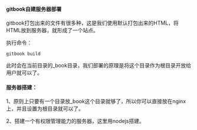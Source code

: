 #### gitbook自建服务器部署

gitbook打包出来的文件有很多种，这是我们使用默认打包出来的HTML，将HTML放到服务器，就形成了一个站点。

执行命令：

```
gitbook build
```

此时会在当前目录的\_book目录，我们部署的原理是将这个目录作为根目录开放给用户就可以了。

#### 服务器搭建：

1、原则上只要有一个目录放\_book这个目录就够了，所以你可以直接放在nginx上，并且设置为根目录就可以了。

2、搭建一个有权限管理能力的服务器，这里用nodejs搭建。



